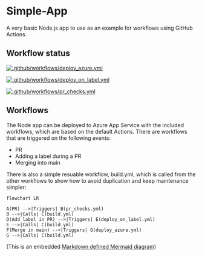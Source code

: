 # Simple-App
A very basic Node.js app to use as an example for workflows using GitHub Actions.

## Workflow status
[![.github/workflows/deploy_azure.yml](https://github.com/gidavies/simple-app/actions/workflows/deploy_azure.yml/badge.svg)](https://github.com/gidavies/simple-app/actions/workflows/deploy_azure.yml)

[![.github/workflows/deploy_on_label.yml](https://github.com/gidavies/simple-app/actions/workflows/deploy_on_label.yml/badge.svg)](https://github.com/gidavies/simple-app/actions/workflows/deploy_on_label.yml)

[![.github/workflows/pr_checks.yml](https://github.com/gidavies/simple-app/actions/workflows/pr_checks.yml/badge.svg)](https://github.com/gidavies/simple-app/actions/workflows/pr_checks.yml)

## Workflows

The Node app can be deployed to Azure App Service with the included workflows, which are based on the default Actions. There are workflows that are triggered on the following events:
- PR
- Adding a label during a PR
- Merging into main

There is also a simple resuable workflow, build.yml, which is called from the other workflows to show how to avoid duplication and keep maintenance simpler:

```mermaid
flowchart LR

A(PR) -->|Triggers| B(pr_checks.yml)
B -->|Calls| C(build.yml)
D(Add label in PR) -->|Triggers| E(deploy_on_label.yml)
E -->|Calls| C(build.yml)
F(Merge in main) -->|Triggers| G(deploy_azure.yml)
G -->|Calls| C(build.yml)

```
(This is an embedded [Markdown defined Mermaid diagram](https://github.blog/2022-02-14-include-diagrams-markdown-files-mermaid/))
